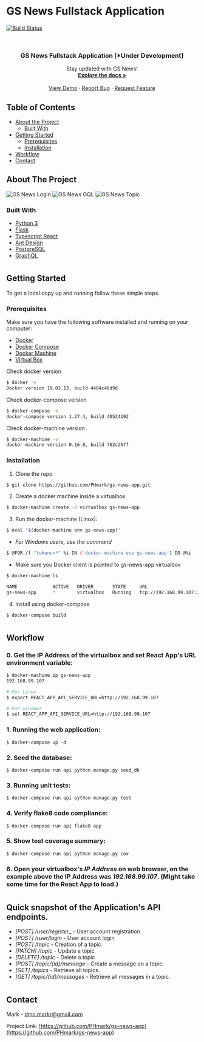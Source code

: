 # GS News Fullstack Application

[![Build Status](https://travis-ci.com/PHMark/gs-news-app.svg?branch=main)](https://travis-ci.com/PHMark/gs-news-app)


<!-- PROJECT LOGO -->
<br />
<p align="center">
  <!-- <a href="https://github.com/PHmark/gs-news-app">
    <img src="images/logo.png" alt="Logo" width="80" height="80">
  </a> -->

  <h3 align="center">GS News Fullstack Application [*Under Development]</h3>

  <p align="center">
    Stay updated with GS News!
    <br />
    <a href="https://github.com/PHmark/gs-news-app"><strong>Explore the docs »</strong></a>
    <br />
    <br />
    <a href="https://github.com/PHmark/gs-news-app">View Demo</a>
    ·
    <a href="https://github.com/PHmark/gs-news-app/issues">Report Bug</a>
    ·
    <a href="https://github.com/PHmark/gs-news-app/issues">Request Feature</a>
  </p>
</p>

<!-- TABLE OF CONTENTS -->
## Table of Contents

* [About the Project](#about-the-project)
  * [Built With](#built-with)
* [Getting Started](#getting-started)
  * [Prerequisites](#prerequisites)
  * [Installation](#installation)
* [Workflow](#workflow)
* [Contact](#contact)

<!-- ABOUT THE PROJECT -->
## About The Project

![GS News Login](images/login-screen.png)
![GS News GQL](images/user-profile-screen.png)
![GS News Topic](images/topic-screen.png)


### Built With

* [Python 3](https://www.python.org/)
* [Flask](https://flask.palletsprojects.com/en/1.1.x/)
* [Typescript React](https://reactjs.org/)
* [Ant Design](https://ant.design/)
* [PostgreSQL](https://www.postgresql.org/)
* [GraphQL](https://graphql.org/)

#
<!-- GETTING STARTED -->
## Getting Started

To get a local copy up and running follow these simple steps.

### Prerequisites

Make sure you have the following software installed and running on your computer:
* [Docker](https://docs.docker.com/get-docker/)
* [Docker Compose](https://docs.docker.com/compose/install/)
* [Docker Machine](https://docs.docker.com/machine/install-machine)
* [Virtual Box](https://www.virtualbox.org/wiki/Downloads)

Check docker version
```sh
$ docker -v
Docker version 19.03.13, build 4484c46d9d
```

Check docker-compose version
```sh
$ docker-compose -v
docker-compose version 1.27.4, build 40524192
```

Check docker-machine version
```sh
$ docker-machine -v
docker-machine version 0.16.0, build 702c267f
```

### Installation

1. Clone the repo
```sh
$ git clone https://github.com/PHmark/gs-news-app.git
```
2. Create a docker machine inside a virtualbox
```sh
$ docker-machine create -d virtualbox gs-news-app
```
3. Run the docker-machine (Linux):
```sh
$ eval "$(docker-machine env gs-news-app)"
```
- _For Windows users, use the command_
```sh
$ @FOR /f "tokens=*" %i IN ('docker-machine env gs-news-app') DO @%i
```
* Make sure you Docker client is pointed to gs-news-app virtualbox
```sh
$ docker-machine ls

NAME             ACTIVE   DRIVER       STATE     URL                         SWARM   DOCKER      ERRORS   
gs-news-app      *        virtualbox   Running   tcp://192.168.99.107:2376           v19.03.12

```
4. Install using docker-compose
```sh
$ docker-compose build
```

#
<!-- USAGE EXAMPLES -->
## Workflow
### 0. Get the IP Address of the virtualbox and set React App's URL environment variable:
```sh
$ docker-machine ip gs-news-app
192.168.99.107

# For Linux
$ export REACT_APP_API_SERVICE_URL=http://192.168.99.107

# For windows
$ set REACT_APP_API_SERVICE_URL=http://192.168.99.107
```

### 1. Running the web application:
```
$ docker-compose up -d
```

### 2. Seed the database:
```
$ docker-compose run api python manage.py seed_db
```

### 3. Running unit tests:
```
$ docker-compose run api python manage.py test
```

### 4. Verify flake8 code compliance:
```
$ docker-compose run api flake8 app
```

### 5. Show test coverage summary:
```
$ docker-compose run api python manage.py cov
```

### 6. Open your virtualbox's _IP Address_ on web browser, on the example above the IP Address was _192.168.99.107_. (Might take some time for the React App to load.)

#
## Quick snapshot of the Application's API endpoints.
* _[POST] /user/register__ - User account registration
* _[POST] /user/login_ - User account login
* _[POST] /topic_ - Creation of a topic
* _[PATCH] /topic_ - Update a topic
* _[DELETE] /topic_ - Delete a topic
* _[POST] /topic/{id}/message_ - Create a message on a topic.
* _[GET] /topics_ - Retrieve all topics.
*  _[GET] /topic/{id}/messages_ - Retrieve all messages in a topic.
#
<!-- CONTACT -->
## Contact

Mark - dmc.markr@gmail.com

Project Link: [https://github.com/PHmark/gs-news-app](https://github.com/PHmark/gs-news-app)



<!-- MARKDOWN LINKS & IMAGES -->
<!-- https://www.markdownguide.org/basic-syntax/#reference-style-links -->
[product-screenshot]: images/screenshot.png
